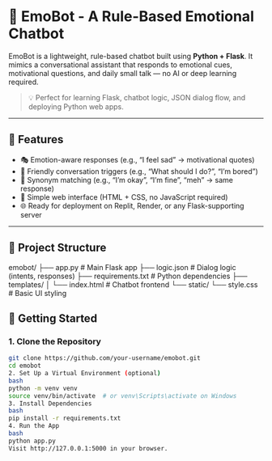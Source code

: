 # 🤖 EmoBot - A Rule-Based Emotional Chatbot

EmoBot is a lightweight, rule-based chatbot built using **Python + Flask**. It mimics a conversational assistant that responds to emotional cues, motivational questions, and daily small talk — no AI or deep learning required.

> 💡 Perfect for learning Flask, chatbot logic, JSON dialog flow, and deploying Python web apps.

---

## 📌 Features

- 🎭 Emotion-aware responses (e.g., “I feel sad” → motivational quotes)
- 🤝 Friendly conversation triggers (e.g., “What should I do?”, “I’m bored”)
- 💬 Synonym matching (e.g., “I’m okay”, “I’m fine”, “meh” → same response)
- 🎨 Simple web interface (HTML + CSS, no JavaScript required)
- 🌐 Ready for deployment on Replit, Render, or any Flask-supporting server

---

## 📂 Project Structure

emobot/
├── app.py # Main Flask app
├── logic.json # Dialog logic (intents, responses)
├── requirements.txt # Python dependencies
├── templates/
│ └── index.html # Chatbot frontend
└── static/
└── style.css # Basic UI styling
## 🚀 Getting Started

### 1. Clone the Repository

```bash
git clone https://github.com/your-username/emobot.git
cd emobot
2. Set Up a Virtual Environment (optional)
bash
python -m venv venv
source venv/bin/activate  # or venv\Scripts\activate on Windows
3. Install Dependencies
bash
pip install -r requirements.txt
4. Run the App
bash
python app.py
Visit http://127.0.0.1:5000 in your browser.
